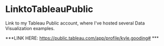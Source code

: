 # LinktoTableauPublic
Link to my Tableau Public account, where I've hosted several Data Visualization examples. 

***LINK HERE: https://public.tableau.com/app/profile/kyle.gooding# ***
